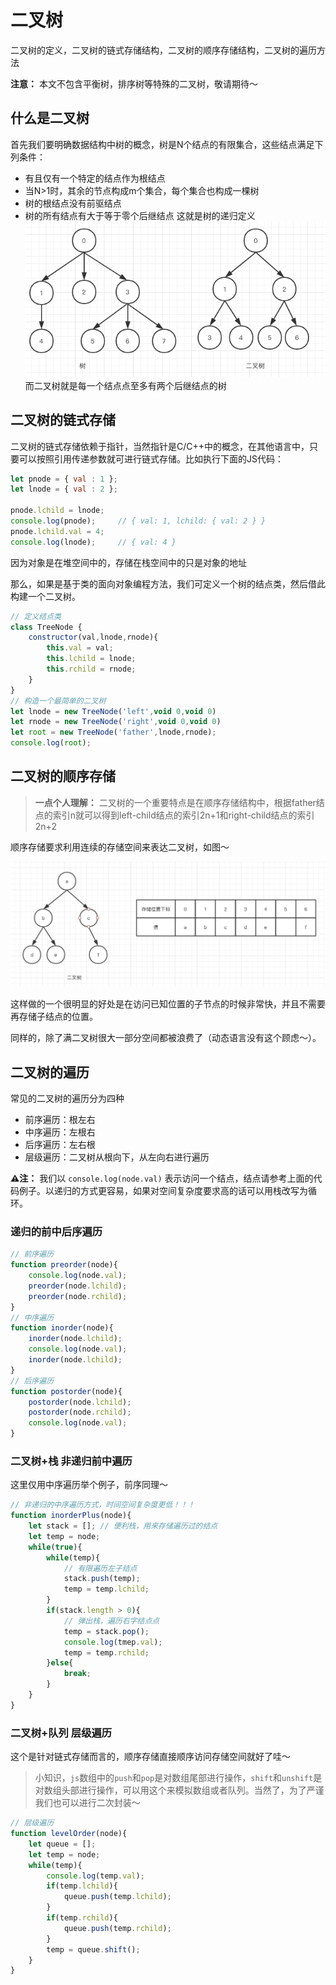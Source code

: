 # 二叉树
二叉树的定义，二叉树的链式存储结构，二叉树的顺序存储结构，二叉树的遍历方法

**注意：** 本文不包含平衡树，排序树等特殊的二叉树，敬请期待～

## 什么是二叉树
首先我们要明确数据结构中树的概念，树是N个结点的有限集合，这些结点满足下列条件：

- 有且仅有一个特定的结点作为根结点
- 当N>1时，其余的节点构成m个集合，每个集合也构成一棵树
- 树的根结点没有前驱结点
- 树的所有结点有大于等于零个后继结点
这就是树的递归定义
![](./img1.png)
而二叉树就是每一个结点点至多有两个后继结点的树

## 二叉树的链式存储
二叉树的链式存储依赖于指针，当然指针是C/C++中的概念，在其他语言中，只要可以按照引用传递参数就可进行链式存储。比如执行下面的JS代码：
```js
let pnode = { val : 1 };
let lnode = { val : 2 };

pnode.lchild = lnode;
console.log(pnode);     // { val: 1, lchild: { val: 2 } }
pnode.lchild.val = 4;
console.log(lnode);     // { val: 4 }
```
因为对象是在堆空间中的，存储在栈空间中的只是对象的地址

那么，如果是基于类的面向对象编程方法，我们可定义一个树的结点类，然后借此构建一个二叉树。
```js
// 定义结点类
class TreeNode {
    constructor(val,lnode,rnode){
        this.val = val;
        this.lchild = lnode;
        this.rchild = rnode;
    }
}
// 构造一个最简单的二叉树
let lnode = new TreeNode('left',void 0,void 0)
let rnode = new TreeNode('right',void 0,void 0)
let root = new TreeNode('father',lnode,rnode);
console.log(root);
```

## 二叉树的顺序存储

> **一点个人理解：** 二叉树的一个重要特点是在顺序存储结构中，根据father结点的索引n就可以得到left-child结点的索引2n+1和right-child结点的索引2n+2

顺序存储要求利用连续的存储空间来表达二叉树，如图～

![](./img2.png)

这样做的一个很明显的好处是在访问已知位置的子节点的时候非常快，并且不需要再存储子结点的位置。

同样的，除了满二叉树很大一部分空间都被浪费了（动态语言没有这个顾虑～）。

## 二叉树的遍历

常见的二叉树的遍历分为四种

- 前序遍历：根左右
- 中序遍历：左根右
- 后序遍历：左右根
- 层级遍历：二叉树从根向下，从左向右进行遍历

**⚠️注：** 我们以 `console.log(node.val)` 表示访问一个结点，结点请参考上面的代码例子。以递归的方式更容易，如果对空间复杂度要求高的话可以用栈改写为循环。

### 递归的前中后序遍历 
```js
// 前序遍历
function preorder(node){
    console.log(node.val);
    preorder(node.lchild);
    preorder(node.rchild);
}
// 中序遍历
function inorder(node){
    inorder(node.lchild);
    console.log(node.val);
    inorder(node.lchild);
}
// 后序遍历
function postorder(node){
    postorder(node.lchild);
    postorder(node.rchild);
    console.log(node.val);
}
```

### 二叉树+栈 非递归前中遍历

这里仅用中序遍历举个例子，前序同理～
```js
// 非递归的中序遍历方式，时间空间复杂度更低！！！
function inorderPlus(node){
    let stack = []; // 便利栈，用来存储遍历过的结点
    let temp = node;
    while(true){
        while(temp){
            // 有限遍历左子结点
            stack.push(temp);
            temp = temp.lchild;
        }
        if(stack.length > 0){
            // 弹出栈，遍历右字结点点
            temp = stack.pop();
            console.log(tmep.val);
            temp = temp.rchild;
        }else{
            break;
        }
    }
}
```

### 二叉树+队列 层级遍历

这个是针对链式存储而言的，顺序存储直接顺序访问存储空间就好了哇～
> 小知识，`js`数组中的`push`和`pop`是对数组尾部进行操作，`shift`和`unshift`是对数组头部进行操作，可以用这个来模拟数组或者队列。当然了，为了严谨我们也可以进行二次封装～
```js
// 层级遍历
function levelOrder(node){
    let queue = [];
    let temp = node;
    while(temp){
        console.log(temp.val);
        if(temp.lchild){
            queue.push(temp.lchild);
        }
        if(temp.rchild){
            queue.push(temp.rchild);
        }
        temp = queue.shift();
    }
}
```